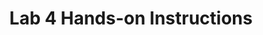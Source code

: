 ---
layout: default
title: Lab 4 Hands-on Instructions
nav_order: 41
has_children: true
sitemap: false
published: false
nav_exclude: true  # Many Jekyll themes use this
---